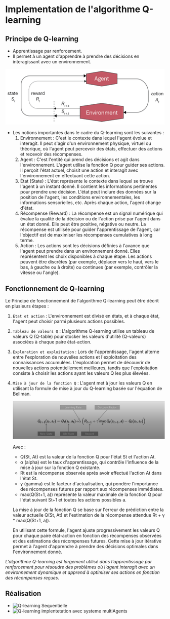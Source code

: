# Implementation de l'algorithme Q-learning 
## Principe de Q-learning

- Apprentissage par renforcement. 
- Il permet à un agent  d'apprendre à prendre des décisions en interagissant avec un environnement.

![img_2.png](img_2.png)

- Les notions importantes dans le cadre du Q-learning sont les suivantes :
  1. Environnement : C'est le contexte dans lequel l'agent évolue et interagit. Il peut s'agir d'un environnement physique, virtuel ou théorique, où l'agent peut percevoir des états, effectuer des actions et recevoir des récompenses. 
  2. Agent : C'est l'entité qui prend des décisions et agit dans l'environnement. L'agent utilise la fonction Q pour guider ses actions. Il perçoit l'état actuel, choisit une action et interagit avec l'environnement en effectuant cette action. 
  3. État (State) : L'état représente le contexte dans lequel se trouve l'agent à un instant donné. Il contient les informations pertinentes pour prendre une décision. L'état peut inclure des données sur la position de l'agent, les conditions environnementales, les informations sensorielles, etc. Après chaque action, l'agent change d'état. 
  4. Récompense (Reward) : La récompense est un signal numérique qui évalue la qualité de la décision ou de l'action prise par l'agent dans un état donné. Elle peut être positive, négative ou neutre. La récompense est utilisée pour guider l'apprentissage de l'agent, car l'objectif est de maximiser les récompenses cumulatives à long terme. 
  5. Action : Les actions sont les décisions définies à l'avance que l'agent peut prendre dans un environnement donné. Elles représentent les choix disponibles à chaque étape. Les actions peuvent être discrètes (par exemple, déplacer vers le haut, vers le bas, à gauche ou à droite) ou continues (par exemple, contrôler la vitesse ou l'angle).
## Fonctionnement de Q-learning

Le Principe de fonctionnement de l'algorithme  Q-learning peut être décrit en plusieurs étapes :

1. ```Etat et action``` : L'environnement est divisé en états, et à chaque état, l'agent peut choisir parmi plusieurs actions possibles.

2. ```Tableau de valeurs Q``` : L'algorithme Q-learning utilise un tableau de valeurs Q (Q-table) pour stocker les valeurs d'utilité (Q-valeurs) associées à chaque paire état-action.

3. ```Exploration et exploitation``` : Lors de l'apprentissage, l'agent alterne entre l'exploration de nouvelles actions et l'exploitation des connaissances accumulées. L'exploration permet de découvrir de nouvelles actions potentiellement meilleures, tandis que l'exploitation consiste à choisir les actions ayant les valeurs Q les plus élevées.

4. ```Mise à jour de la fonction Q``` :  L'agent met à jour les valeurs Q en utilisant la formule de mise à jour du Q-learning basée sur l'équation de Bellman.

   ![img_3.png](img_3.png)

    Avec : 
      - Q(St, At) est la valeur de la fonction Q pour l'état St et l'action At. 
      - α (alpha) est le taux d'apprentissage, qui contrôle l'influence de la mise à jour sur la fonction Q existante.
      - Rt est la récompense observée après avoir effectué l'action At dans l'état St.
      - γ (gamma) est le facteur d'actualisation, qui pondère l'importance des récompenses futures par rapport aux récompenses immédiates.
      - max(Q(St+1, a)) représente la valeur maximale de la fonction Q pour l'état suivant St+1 et toutes les actions possibles a.

    La mise à jour de la fonction Q se base sur l'erreur de prédiction entre la valeur actuelle Q(St, At) et l'estimation de la récompense attendue Rt + γ * max(Q(St+1, a)). 
   
    En utilisant cette formule, l'agent ajuste progressivement les valeurs Q pour chaque paire état-action en fonction des récompenses observées et des estimations des récompenses futures. Cette mise à jour itérative permet à l'agent d'apprendre à prendre des décisions optimales dans l'environnement donné.


_L'algorithme Q-learning est largement utilisé dans l'apprentissage par renforcement pour résoudre des problèmes où l'agent interagit avec un environnement dynamique et apprend à optimiser ses actions en fonction des récompenses reçues_.


## Réalisation
  - ![Q-learning Sequentielle]()
  - ![Q-learning implentetation avec systeme multiAgents]()
